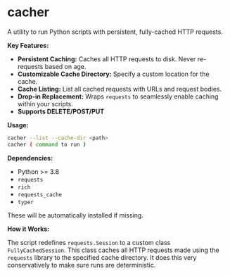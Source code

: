 # cacher

A utility to run Python scripts with persistent, fully-cached HTTP requests.

**Key Features:**

*   **Persistent Caching:** Caches all HTTP requests to disk.  Never re-requests based on age.
*   **Customizable Cache Directory:** Specify a custom location for the cache.
*   **Cache Listing:**  List all cached requests with URLs and request bodies.
*   **Drop-in Replacement:**  Wraps `requests` to seamlessly enable caching within your scripts.
*   **Supports DELETE/POST/PUT**

**Usage:**

```bash
cacher --list --cache-dir <path>
cacher ( command to run )
```

**Dependencies:**

*   Python >= 3.8
*   `requests`
*   `rich`
*   `requests_cache`
*   `typer`

These will be automatically installed if missing.

**How it Works:**

The script redefines `requests.Session` to a custom class `FullyCachedSession`. This class caches all HTTP requests made using the `requests` library to the specified cache directory. It does this very conservatively to make sure runs are deterministic.

